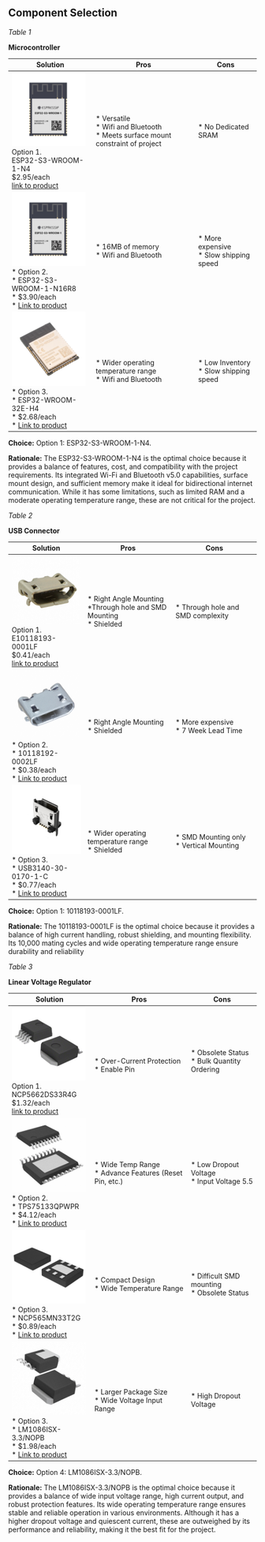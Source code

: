 ## Component Selection

*Table 1*

**Microcontroller**

| **Solution**                                                                                                                                                                                      | **Pros**                                                                                                                                    | **Cons**                                                                                            |
| ------------------------------------------------------------------------------------------------------------------------------------------------------------------------------------------------- | ------------------------------------------------------------------------------------------------------------------------------------------- | --------------------------------------------------------------------------------------------------- |
| <img src="MFG_Attachment-2-ESP32-S3-WROOM-1.jpg" width="150"><br>Option 1.<br> ESP32-S3-WROOM-1-N4<br>$2.95/each<br>[link to product](https://www.digikey.com/en/products/detail/espressif-systems/ESP32-S3-WROOM-1-N4/16162639?s=N4IgjCBcpgbFoDGUBmBDANgZwKYBoQB7KAbRACY4BWWAFhAF0CAHAFyhAGVWAnASwB2AcxABfAlXrQQySOmz4ipELADsVVQE4AHIxbtIXXoJHiVmhDNSZcBYpDK0ADJoDMbvSDYdu-YWIIwd0tZeVslB3ByTU1yck9vQ18TAPBaeOlQm0V7MlVyV21XeiYvAyM-UwJyKgykawU7ZUpyWEoE8uT-M3JVeEyG8NyKJ3JtdtLEipSzVyd%2B%2Brlspsig7U0NDp9jboJaWl0BpcaIsjAnJ1c%2BraSdqpANQ8WwnObtNRob6d2Qcaln5anFTqLTwSadO6pcYLKzHIbKD5aKhfLr3TSwZFHF4rMiFKjzJwoyFmHT-WHYoGSbRUTQQcHbSqpMDacYhQavVZExlmZlFNlwjm48hOVTaEr6BkzQIsslZE7DLTaXlcqXgHQWLGA4aEhg9WCaVT8ikK-G0Wkqn4AWggmvlyjAmicJTMltl7JxIE0zhqjBdmIBds51RA1Vorl9BEthtt8MisDmsFg2jwDqdvtEoiAA) | \* Versatile <br>\* Wifi and Bluetooth<br>\* Meets surface mount constraint of project | \* No Dedicated SRAM |
| <img src="MFG_Attachment-2-ESP32-S3-WROOM-1.jpg" width="150"><br>\* Option 2. <br>\* ESP32-S3-WROOM-1-N16R8 <br>\* $3.90/each <br>\* [Link to product](https://www.digikey.com/en/products/detail/espressif-systems/ESP32-S3-WROOM-1-N16R8/16162642) | \* 16MB of memory <br>\* Wifi and Bluetooth | * More expensive <br>\* Slow shipping speed |
| <img src="MFG_ESP32-WROOM-32E-(4MB-HIGH-TEMP).jpg" width="150"><br>\* Option 3. <br>\* ESP32-WROOM-32E-H4 <br>\* $2.68/each <br>\* [Link to product](https://www.digikey.com/en/products/detail/espressif-systems/ESP32-WROOM-32E-H4/12696413) | \* Wider operating temperature range <br>\* Wifi and Bluetooth | * Low Inventory <br>\* Slow shipping speed |

**Choice:** Option 1: ESP32-S3-WROOM-1-N4.

**Rationale:** The ESP32-S3-WROOM-1-N4 is the optimal choice because it provides a balance of features, cost, and compatibility with the project requirements. Its integrated Wi-Fi and Bluetooth v5.0 capabilities, surface mount design, and sufficient memory make it ideal for bidirectional internet communication. While it has some limitations, such as limited RAM and a moderate operating temperature range, these are not critical for the project.


*Table 2*

**USB Connector**

| **Solution**                                                                                                                                                                                      | **Pros**                                                                                                                                    | **Cons**                                                                                            |
| ------------------------------------------------------------------------------------------------------------------------------------------------------------------------------------------------- | ------------------------------------------------------------------------------------------------------------------------------------------- | --------------------------------------------------------------------------------------------------- |
| <img src="10118193-0001LF.jpg" width="150"><br>Option 1.<br> E10118193-0001LF<br>$0.41/each<br>[link to product](https://www.digikey.com/en/products/detail/amphenol-cs-fci/10118193-0001LF/2785388)  | \* Right Angle Mounting <br>\*Through hole and SMD Mounting <br>\* Shielded | \* Through hole and SMD complexity |
| <img src="10118192-0002LF.jpg" width="150"><br>\* Option 2. <br>\* 10118192-0002LF <br>\* $0.38/each <br>\* [Link to product](https://www.digikey.com/en/products/detail/amphenol-cs-fci/10118192-0002LF/6817756) | \* Right Angle Mounting <br>\* Shielded | * More expensive <br>\* 7 Week Lead Time |
| <img src="MFG_USB3140-30-0170-1-C.jpg" width="150"><br>\* Option 3. <br>\* USB3140-30-0170-1-C <br>\* $0.77/each <br>\* [Link to product](https://www.digikey.com/en/products/detail/gct/USB3140-30-0170-1-C/9859645) | \* Wider operating temperature range <br>\* Shielded | * SMD Mounting only <br>\* Vertical Mounting |

**Choice:** Option 1: 10118193-0001LF.

**Rationale:** The 10118193-0001LF is the optimal choice because it provides a balance of high current handling, robust shielding, and mounting flexibility. Its 10,000 mating cycles and wide operating temperature range ensure durability and reliability

*Table 3*

**Linear Voltage Regulator**

| **Solution**                                                                                                                                                                                      | **Pros**                                                                                                                                    | **Cons**                                                                                            |
| ------------------------------------------------------------------------------------------------------------------------------------------------------------------------------------------------- | ------------------------------------------------------------------------------------------------------------------------------------------- | --------------------------------------------------------------------------------------------------- |
| <img src="DPak-TO-263-5-Leads.jpg" width="150"><br>Option 1.<br> NCP5662DS33R4G<br>$1.32/each<br>[link to product](https://www.digikey.com/en/products/detail/onsemi/NCP5662DS33R4G/1483762)                 |<br>\* Over-Current Protection <br>\* Enable Pin  | \* Obsolete Status <br>\* Bulk Quantity Ordering |
| <img src="296~4073225-4~PWP~20.jpg" width="150"><br>\* Option 2. <br>\* TPS75133QPWPR <br>\* $4.12/each <br>\* [Link to product](https://www.digikey.com/en/products/detail/texas-instruments/TPS75133QPWPR/1673042) | \* Wide Temp Range <br>\* Advance Features (Reset Pin, etc.) | * Low Dropout Voltage <br>\* Input Voltage 5.5 |
| <img src="488~506AX-01~MN~6.jpg" width="150"><br>\* Option 3. <br>\* NCP565MN33T2G <br>\* $0.89/each <br>\* [Link to product](https://www.digikey.com/en/products/detail/onsemi/NCP565MN33T2G/1792550) | \* Compact Design <br>\* Wide Temperature Range | * Difficult SMD mounting <br>\* Obsolete Status |
| <img src="296~4200577-3~KTT~3.jpg" width="150"><br>\* Option 3. <br>\* LM1086ISX-3.3/NOPB <br>\* $1.98/each <br>\* [Link to product](https://www.digikey.com/en/products/detail/texas-instruments/LM1086ISX-3-3-NOPB/366718) | \* Larger Package Size <br>\* Wide Voltage Input Range | * High Dropout Voltage |

**Choice:** Option 4: LM1086ISX-3.3/NOPB.

**Rationale:** The LM1086ISX-3.3/NOPB is the optimal choice because it provides a balance of wide input voltage range, high current output, and robust protection features. Its wide operating temperature range ensures stable and reliable operation in various environments. Although it has a higher dropout voltage and quiescent current, these are outweighed by its performance and reliability, making it the best fit for the project.
